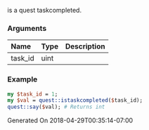 is a quest taskcompleted.
### Arguments
**Name**|**Type**|**Description**
:---|:---|:---
task_id|uint|

### Example

```perl
my $task_id = 1;
my $val = quest::istaskcompleted($task_id);
quest::say($val); # Returns int
```


Generated On 2018-04-29T00:35:14-07:00